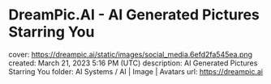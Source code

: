 # DreamPic.AI - AI Generated Pictures Starring You

cover: https://dreampic.ai/static/images/social_media.6efd2fa545ea.png
created: March 21, 2023 5:16 PM (UTC)
description: AI Generated Pictures Starring You
folder: AI Systems / AI | Image | Avatars
url: https://dreampic.ai